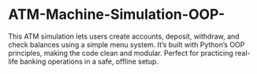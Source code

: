 # ATM-Machine-Simulation-OOP-
This ATM simulation lets users create accounts, deposit, withdraw, and check balances using a simple menu system. It’s built with Python’s OOP principles, making the code clean and modular. Perfect for practicing real-life banking operations in a safe, offline setup.
